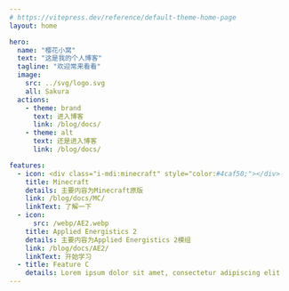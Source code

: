```yaml
---
# https://vitepress.dev/reference/default-theme-home-page
layout: home

hero:
  name: "樱花小窝"
  text: "这是我的个人博客"
  tagline: "欢迎常来看看"
  image:
    src: ../svg/logo.svg
    all: Sakura
  actions:
    - theme: brand
      text: 进入博客
      link: /blog/docs/
    - theme: alt
      text: 还是进入博客
      link: /blog/docs/

features:
  - icon: <div class="i-mdi:minecraft" style="color:#4caf50;"></div>
    title: Minecraft
    details: 主要内容为Minecraft原版
    link: /blog/docs/MC/
    linkText: 了解一下
  - icon:
      src: /webp/AE2.webp
    title: Applied Energistics 2
    details: 主要内容为Applied Energistics 2模组
    link: /blog/docs/AE2/
    linkText: 开始学习
  - title: Feature C
    details: Lorem ipsum dolor sit amet, consectetur adipiscing elit
---
```


